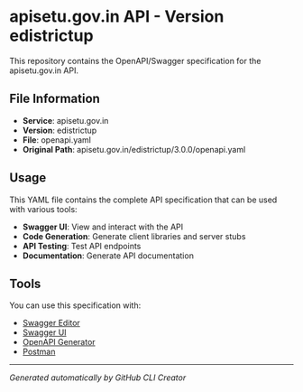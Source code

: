 # apisetu.gov.in API - Version edistrictup

This repository contains the OpenAPI/Swagger specification for the apisetu.gov.in API.

## File Information

- **Service**: apisetu.gov.in
- **Version**: edistrictup
- **File**: openapi.yaml
- **Original Path**: apisetu.gov.in/edistrictup/3.0.0/openapi.yaml

## Usage

This YAML file contains the complete API specification that can be used with various tools:

- **Swagger UI**: View and interact with the API
- **Code Generation**: Generate client libraries and server stubs
- **API Testing**: Test API endpoints
- **Documentation**: Generate API documentation

## Tools

You can use this specification with:

- [Swagger Editor](https://editor.swagger.io/)
- [Swagger UI](https://swagger.io/tools/swagger-ui/)
- [OpenAPI Generator](https://openapi-generator.tech/)
- [Postman](https://www.postman.com/)

---

*Generated automatically by GitHub CLI Creator*
